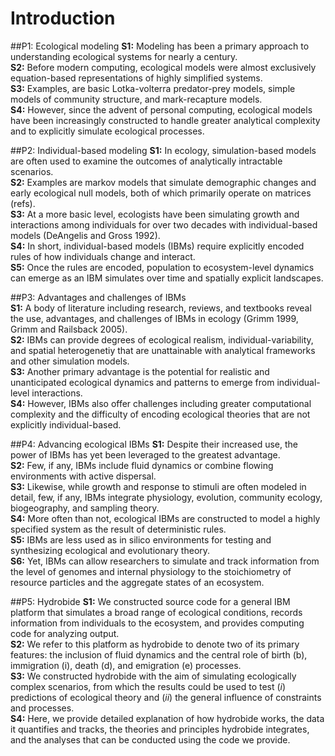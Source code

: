 # Introduction

##P1: Ecological modeling
**S1:** Modeling has been a primary approach to understanding ecological systems for nearly a century.  
**S2:** Before modern computing, ecological models were almost exclusively equation-based representations of highly simplified systems.  
**S3:** Examples, are basic Lotka-volterra predator-prey models, simple models of community structure, and mark-recapture models.  
**S4:** However, since the advent of personal computing, ecological models have been increasingly constructed to handle greater analytical complexity and to explicitly simulate ecological processes.

##P2: Individual-based modeling
**S1:** In ecology, simulation-based models are often used to examine the outcomes of analytically intractable scenarios.  
**S2:** Examples are markov models that simulate demographic changes and early ecological null models, both of which primarily operate on matrices (refs).  
**S3:** At a more basic level, ecologists have been simulating growth and interactions among individuals for over two decades with individual-based models (DeAngelis and Gross 1992).  
**S4:** In short, individual-based models (IBMs) require explicitly encoded rules of how individuals change and interact.  
**S5:** Once the rules are encoded, population to ecosystem-level dynamics can emerge as an IBM simulates over time and spatially explicit landscapes.

##P3: Advantages and challenges of IBMs  
**S1:** A body of literature including research, reviews, and textbooks reveal the use, advantages, and challenges of IBMs in ecology (Grimm 1999, Grimm and Railsback 2005).  
**S2:** IBMs can provide degrees of ecological realism, individual-variability, and spatial heterogenetiy that are unattainable with analytical frameworks and other simulation models.  
**S3:** Another primary advantage is the potential for realistic and unanticipated ecological dynamics and patterns to emerge from individual-level interactions.  
**S4:** However, IBMs also offer challenges including greater computational complexity and the difficulty of encoding ecological theories that are not explicitly individual-based.  

##P4: Advancing ecological IBMs
**S1:** Despite their increased use, the power of IBMs has yet been leveraged to the greatest advantage.  
**S2:** Few, if any, IBMs include fluid dynamics or combine flowing environments with active dispersal.  
**S3:** Likewise, while growth and response to stimuli are often modeled in detail, few, if any, IBMs integrate physiology, evolution, community ecology, biogeography, and sampling theory.  
**S4:** More often than not, ecological IBMs are constructed to model a highly specified system as the result of deterministic rules.  
**S5:** IBMs are less used as in silico environments for testing and synthesizing ecological and evolutionary theory.  
**S6:** Yet, IBMs can allow researchers to simulate and track information from the level of genomes and internal physiology to the stoichiometry of resource particles and the aggregate states of an ecosystem.

##P5: Hydrobide
**S1:** We constructed source code for a general IBM platform that simulates a broad range of ecological conditions, records information from individuals to the ecosystem, and provides computing code for analyzing output.  
**S2:** We refer to this platform as hydrobide to denote two of its primary features: the inclusion of fluid dynamics and the central role of birth (b), immigration (i), death (d), and emigration (e) processes.  
**S3:** We constructed hydrobide with the aim of simulating ecologically complex scenarios, from which the results could be used to test (*i*) predictions of ecological theory and (*ii*) the general influence of constraints and processes.  
**S4:** Here, we provide detailed explanation of how hydrobide works, the data it quantifies and tracks, the theories and principles hydrobide integrates, and the analyses that can be conducted using the code we provide.